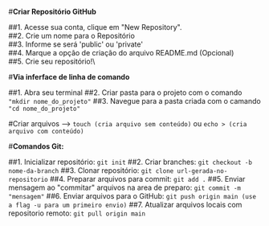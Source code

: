 #**Criar Repositório GitHub**

##1. Acesse sua conta, clique em "New Repository".\
##2. Crie um nome para o Repositório\
##3. Informe se será 'public' ou 'private'\
##4. Marque a opção de criação do arquivo README.md (Opcional)\
##5. Crie seu repositório!\

#**Via inferface de linha de comando**

##1. Abra seu terminal
##2. Criar pasta para o projeto com o comando ```"mkdir nome_do_projeto"```
##3. Navegue para a pasta criada com o camando ```"cd nome_do_projeto"```

#Criar arquivos --> ```touch (cria arquivo sem conteúdo)``` ou ```echo > (cria arquivo com conteúdo)```

#**Comandos Git:**

##1. Inicializar repositório: ```git init```
##2. Criar branches: ```git checkout -b nome-da-branch```
##3. Clonar repositório: ```git clone url-gerada-no-repositorio```
##4. Preparar arquivos para commit: ```git add .```
##5. Enviar mensagem ao "commitar" arquivos na area de preparo: ```git commit -m "mensagem"```
##6. Enviar arquivos para o GitHub: ```git push origin main (use a flag -u para um primeiro envio)```
##7. Atualizar arquivos locais com repositorio remoto: ```git pull origin main```
